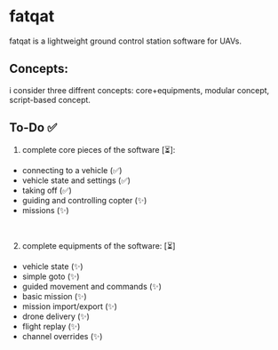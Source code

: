 # fatqat
fatqat is a lightweight ground control station software for UAVs.

## Concepts:
i consider three diffrent concepts: core+equipments, modular concept, script-based concept.

## To-Do ✅
1. complete core pieces of the software [⏳]:
- connecting to a vehicle (✅)
- vehicle state and settings (✅) 
- taking off (✅)
- guiding and controlling copter (✨)
- missions (✨)

<br>

2. complete equipments of the software: [⏳]
- vehicle state (✨)
- simple goto (✨)
- guided movement and commands (✨)
- basic mission (✨)
- mission import/export (✨)
- drone delivery (✨)
- flight replay (✨)
- channel overrides (✨)
